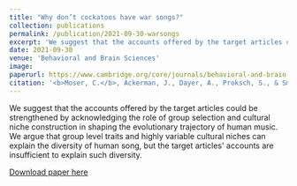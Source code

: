 ```yaml
---
title: "Why don’t cockatoos have war songs?"
collection: publications
permalink: /publication/2021-09-30-warsongs
excerpt: 'We suggest that the accounts offered by the target articles could be strengthened by acknowledging the role of group selection and cultural niche construction in shaping the evolutionary trajectory of human music. We argue that group level traits and highly variable cultural niches can explain the diversity of human song, but the accounts in the target articles are insufficient to explain such diversity.'
date: 2021-09-30
venue: 'Behavioral and Brain Sciences'
image:
paperurl: https://www.cambridge.org/core/journals/behavioral-and-brain-sciences/article/abs/why-dont-cockatoos-have-war-songs/C16439F0B3AA0E5601E74DDFDBCDC175
citation: '<b>Moser, C.</b>, Ackerman, J., Dayer, A., Proksch, S., & Smaldino, P. E. (2021). Why don’t cockatoos have war songs? [commentary on Mehr et al. and Savage et al.]. <i>Behavioral and Brain Sciences, 44</i>.'
---
```

We suggest that the accounts offered by the target articles could be strengthened by acknowledging the role of group selection and cultural niche construction in shaping the evolutionary trajectory of human music. We argue that group level traits and highly variable cultural niches can explain the diversity of human song, but the target articles' accounts are insufficient to explain such diversity.

[Download paper here](https://culturologies.co/files/cockatoos.pdf)